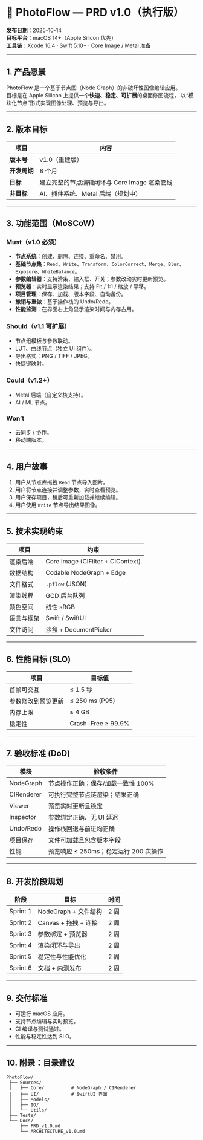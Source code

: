 # 📘 PhotoFlow — PRD v1.0（执行版）
**发布日期**：2025-10-14  
**目标平台**：macOS 14+（Apple Silicon 优先）  
**工具链**：Xcode 16.4 · Swift 5.10+ · Core Image / Metal 准备  

---

## 1. 产品愿景
PhotoFlow 是一个基于节点图（Node Graph）的非破坏性图像编辑应用。  
目标是在 Apple Silicon 上提供一个**快速、稳定、可扩展**的桌面修图流程，
以“模块化节点”形式实现图像处理、预览与导出。

---

## 2. 版本目标
| 项目 | 内容 |
|------|------|
| **版本号** | v1.0（重建版） |
| **开发周期** | 8 个月 |
| **目标** | 建立完整的节点编辑闭环与 Core Image 渲染管线 |
| **非目标** | AI、插件系统、Metal 后端（规划中） |

---

## 3. 功能范围（MoSCoW）

### Must（v1.0 必须）
- **节点系统**：创建、删除、连接、重命名、禁用。
- **基础节点集**：`Read`、`Write`、`Transform`、`ColorCorrect`、`Merge`、`Blur`、`Exposure`、`WhiteBalance`。
- **参数编辑器**：支持滑条、输入框、开关；参数改动实时更新预览。
- **预览器**：实时显示渲染结果；支持 Fit / 1:1 / 缩放 / 平移。
- **项目管理**：保存、加载、版本字段、自动备份。
- **撤销与重做**：基于操作栈的 Undo/Redo。
- **性能监测**：在界面右上角显示渲染时间与内存占用。

### Should（v1.1 可扩展）
- 节点组模板与参数联动。
- LUT、曲线节点（独立 UI 组件）。
- 导出格式：PNG / TIFF / JPEG。
- 快捷键映射。

### Could（v1.2+）
- Metal 后端（自定义核支持）。
- AI / ML 节点。

### Won’t
- 云同步 / 协作。
- 移动端版本。

---

## 4. 用户故事
1. 用户从节点库拖拽 `Read` 节点导入图片。
2. 用户将节点连接并调整参数，实时查看预览。
3. 用户保存项目，稍后可重新加载并继续编辑。
4. 用户使用 `Write` 节点导出结果图像。

---

## 5. 技术实现约束
| 项目 | 约束 |
|------|------|
| 渲染后端 | Core Image (CIFilter + CIContext) |
| 数据结构 | Codable NodeGraph + Edge |
| 文件格式 | `.pflow` (JSON) |
| 渲染线程 | GCD 后台队列 |
| 颜色空间 | 线性 sRGB |
| 语言与框架 | Swift / SwiftUI |
| 文件访问 | 沙盒 + DocumentPicker |

---

## 6. 性能目标 (SLO)
| 项目 | 目标值 |
|------|--------|
| 首帧可交互 | ≤ 1.5 秒 |
| 参数修改到预览更新 | ≤ 250 ms (P95) |
| 内存上限 | ≤ 4 GB |
| 稳定性 | Crash-Free ≥ 99.9% |

---

## 7. 验收标准 (DoD)
| 模块 | 验收条件 |
|------|-----------|
| NodeGraph | 节点操作正确；保存/加载一致性 100% |
| CIRenderer | 可执行完整节点链渲染；结果正确 |
| Viewer | 预览实时更新且稳定 |
| Inspector | 参数绑定正确、无 UI 延迟 |
| Undo/Redo | 操作栈回退与前进均正确 |
| 项目保存 | 文件可加载且包含版本字段 |
| 性能 | 预览响应 ≤ 250ms；稳定运行 200 次操作 |

---

## 8. 开发阶段规划
| 阶段 | 目标 | 时间 |
|------|------|------|
| Sprint 1 | NodeGraph + 文件结构 | 2 周 |
| Sprint 2 | Canvas + 拖拽 + 连接 | 2 周 |
| Sprint 3 | 参数绑定 + 预览器 | 2 周 |
| Sprint 4 | 渲染闭环与导出 | 2 周 |
| Sprint 5 | 稳定性与性能优化 | 2 周 |
| Sprint 6 | 文档 + 内测发布 | 2 周 |

---

## 9. 交付标准
- 可运行 macOS 应用。
- 支持节点编辑与实时预览。
- CI 编译与测试通过。
- 性能与稳定性达到 SLO。

---

## 10. 附录：目录建议
```
PhotoFlow/
 ├── Sources/
 │   ├── Core/          # NodeGraph / CIRenderer
 │   ├── UI/            # SwiftUI 界面
 │   ├── Models/
 │   ├── IO/
 │   └── Utils/
 ├── Tests/
 └── Docs/
     ├── PRD_v1.0.md
     └── ARCHITECTURE_v1.0.md
```